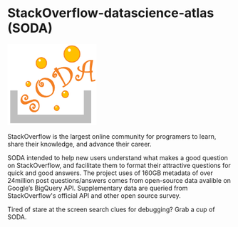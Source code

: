 # StackOverflow-datascience-atlas (SODA)
<img src="./pics/logo.png" alt="drawing" width="200"/>

StackOverflow is the largest online community for programers to learn, share their knowledge, and advance their career.

SODA intended to help new users understand what makes a good question on StackOverflow, and facilitate them to format their attractive questions for quick and good answers. The project uses of 160GB metadata of over 24million post questions/answers comes from open-source data avalible on Google’s BigQuery API. Supplementary data are queried from StackOverflow's official API and other open source survey.


Tired of stare at the screen search clues for debugging? Grab a cup of SODA.




